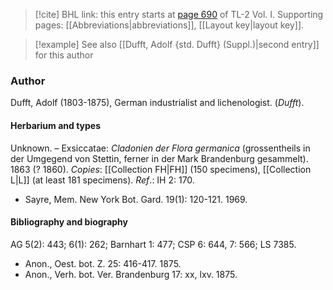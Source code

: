 > [!cite] BHL link: this entry starts at [page 690](https://www.biodiversitylibrary.org/item/103414#page/738/mode/1up) of TL-2 Vol. I.
> Supporting pages: [[Abbreviations|abbreviations]], [[Layout key|layout key]].

> [!example] See also [[Dufft, Adolf {std. Dufft} (Suppl.)|second entry]] for this author

### Author

Dufft, Adolf (1803-1875), German industrialist and lichenologist. (*Dufft*).

#### Herbarium and types

Unknown. – Exsiccatae: *Cladonien der Flora germanica* (grossentheils in der Umgegend von Stettin, ferner in der Mark Brandenburg gesammelt). 1863 (? 1860). *Copies*: [[Collection FH|FH]] (150 specimens), [[Collection L|L]] (at least 181 specimens).
*Ref*.: IH 2: 170.
- Sayre, Mem. New York Bot. Gard. 19(1): 120-121. 1969.

#### Bibliography and biography

AG 5(2): 443; 6(1): 262; Barnhart 1: 477; CSP 6: 644, 7: 566; LS 7385.
- Anon., Oest. bot. Z. 25: 416-417. 1875.
- Anon., Verh. bot. Ver. Brandenburg 17: xx, lxv. 1875.

